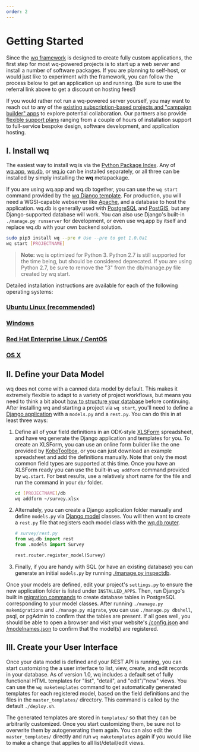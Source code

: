 ```yaml
---
order: 2
---
```


Getting Started
===============

Since the [wq framework] is designed to create fully custom applications, the first step for most wq-powered projects is to start up a web server and install a number of software packages.  If you are planning to self-host, or would just like to experiment with the framework, you can follow the process below to get an application up and running.  (Be sure to use the referral link above to get a discount on hosting fees!)

If you would rather not run a wq-powered server yourself, you may want to reach out to any of the [existing subscription-based projects and "campaign builder" apps][projects] to explore potential collaboration.  Our partners also provide [flexible support plans][contact] ranging from a couple of hours of installation support to full-service bespoke design, software development, and application hosting.

## I. Install wq

The easiest way to install wq is via the [Python Package Index].  Any of [wq.app], [wq.db], or [wq.io] can be installed separately, or all three can be installed by simply installing the **wq** metapackage.

If you are using wq.app and wq.db together, you can use the `wq start` command provided by the [wq Django template].  For production, you will need a WGSI-capable webserver like [Apache], and a database to host the application.  wq.db is generally used with [PostgreSQL] and [PostGIS], but any Django-supported database will work.  You can also use Django's built-in `./manage.py runserver` for development, or even use wq.app by itself and replace wq.db with your own backend solution.

```bash
sudo pip3 install wq --pre # Use --pre to get 1.0.0a1
wq start [PROJECTNAME]
```

> **Note:** wq is optimized for Python 3.  Python 2.7 is still supported for the time being, but should be considered deprecated.  If you are using Python 2.7, be sure to remove the "3" from the db/manage.py file created by wq start.

Detailed installation instructions are available for each of the following operating systems:

### [Ubuntu Linux (recommended)]
### [Windows]
### [Red Hat Enterprise Linux / CentOS]
### [OS X]

## II. Define your Data Model

wq does not come with a canned data model by default.  This makes it extremely flexible to adapt to a variety of project workflows, but means you need to think a bit about [how to structure your database][data model] before continuing.  After installing wq and starting a project via `wq start`, you'll need to define a [Django application] with a `models.py` and a `rest.py`.  You can do this in at least three ways:

 1. Define all of your field definitions in an ODK-style [XLSForm] spreadsheet, and have wq generate the Django application and templates for you.  To create an XLSForm, you can use an online form builder like the one provided by [KoboToolbox], or you can just download an example spreadsheet and add the definitions manually.  Note that only the most common field types are supported at this time.  Once you have an XLSForm ready you can use the built-in `wq addform` command provided by `wq.start`. For best results, use a relatively short name for the file and run the command in your `db/` folder.
    ```bash
    cd [PROJECTNAME]/db
    wq addform ~/survey.xlsx
    ```
 2. Alternately, you can create a Django application folder manually and define `models.py` via [Django model] classes.  You will then want to create a `rest.py` file that registers each model class with the [wq.db router].
    ```python
    # survey/rest.py
    from wq.db import rest
    from .models import Survey
    
    rest.router.register_model(Survey)
    ```
 3. Finally, if you are handy with SQL (or have an existing database) you can generate an initial `models.py` by running [./manage.py inspectdb][inspectdb].

Once your models are defined, edit your project's `settings.py` to ensure the new application folder is listed under `INSTALLED_APPS`.  Then, run Django's built in [migration commands] to create database tables in PostgreSQL corresponding to your model classes.  After running `./manage.py makemigrations` and `./manage.py migrate`, you can use `./manage.py dbshell`, psql, or pgAdmin to confirm that the tables are present.  If all goes well, you should be able to open a browser and visit your website's [/config.json] and [/modelnames.json] to confirm that the model(s) are registered.

## III. Create your User Interface

Once your data model is defined and your REST API is running, you can start customizing the a user interface to list, view, create, and edit records in your database.  As of version 1.0, wq includes a default set of fully functional HTML templates for "list", "detail", and "edit"/"new" views.  You can use the `wq maketemplates` command to get automatically generated templates for each registered model, based on the field definitions and the files in the `master_templates/` directory.  This command is called by the default `./deploy.sh`.

The generated templates are stored in `templates/` so that they can be arbitrarily customized.  Once you start customizing them, be sure not to overwrite them by autogenerating them again.  You can also edit the `master_templates/` directly and run `wq maketemplates` again if you would like to make a change that applies to all list/detail/edit views.

[wq framework]: https://wq.io/docs/intro
[projects]: https://wq.io/projects/
[contact]: https://wq.io/community
[Python Package Index]: https://pypi.python.org/pypi/wq
[wq.app]: https://wq.io/wq.app
[wq.db]: https://wq.io/wq.db
[wq.io]: https://wq.io/wq.io
[Apache]: http://httpd.apache.org/
[PostgreSQL]: http://www.postgresql.org/
[PostGIS]: http://postgis.net/
[wq Django template]: https://github.com/wq/wq-django-template
[Ubuntu Linux (recommended)]: https://wq.io/docs/setup-ubuntu
[Windows]: https://wq.io/docs/setup-windows
[OS X]: https://wq.io/docs/setup-osx
[Red Hat Enterprise Linux / CentOS]: https://wq.io/docs/setup-redhat
[Django Application]: https://docs.djangoproject.com/en/1.8/ref/applications/
[XLSForm]: http://xlsform.org
[KoboToolbox]: https://kobotoolbox.org
[data model]: https://wq.io/docs/eav-vs-relational
[Django Model]: https://docs.djangoproject.com/en/1.8/topics/db/models/
[Model patterns]: https://wq.io/docs/about-patterns
[migration commands]: https://docs.djangoproject.com/en/1.8/ref/django-admin/#django-admin-migrate
[wq.db router]: https://wq.io/docs/router
[inspectdb]: https://docs.djangoproject.com/en/1.9/howto/legacy-databases/
[/config.json]: https://wq.io/docs/config
[/modelnames.json]: https://wq.io/docs/url-structure
[Mustache templates]: https://wq.io/docs/templates
[example templates]: https://github.com/wq/wq-django-template/tree/master/django_project/templates
[Species Tracker source code]: https://github.com/powered-by-wq/species.wq.io/
[learn a little HTML]: https://wq.io/docs/website
